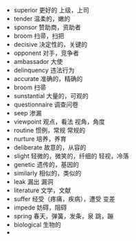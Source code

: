 * superior 更好的  上级，上司
* tender   温柔的，嫩的
* sponsor  赞助商，资助者
* broom    扫帚，扫把
* decisive 决定性的，关键的
* opponent 对手，竞争者
* ambassador 大使
* delinquency 违法行为
* accurate 准确的，精确的
* broom    扫帚
* sunstantial 大量的，可观的
* questionnaire 调查问卷
* seep     渗漏
* viewpoint 观点，看法 视角，角度
* routine  惯例，常规 常规的
* nurture  培养，养育
* deliberate 故意的，从容的
* slight   轻微的，微笑的，纤细的 轻视，冷落
* genetic  遗传的，基因的
* similarly 相似的，类似的
* leak     漏出 漏洞
* literature 文学，文献
* suffer   经受（疼痛，疾病），遭受 变差
* impede   妨碍，阻碍
* spring   春天，弹簧，发条，泉 跳，蹦
* biological 生物的
* 
